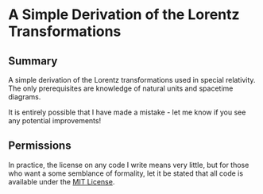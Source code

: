 A Simple Derivation of the Lorentz Transformations
==================================================


Summary
-------

A simple derivation of the Lorentz transformations used in special relativity. The only prerequisites are knowledge of natural units and spacetime diagrams.

It is entirely possible that I have made a mistake - let me know if you see any potential improvements!


Permissions
-----------

In practice, the license on any code I write means very little, but for those who want a some semblance of formality, let it be stated that all code is available under the [MIT License](https://github.com/tomdodd4598/Lorentz-Transformations/blob/main/LICENSE.md).
